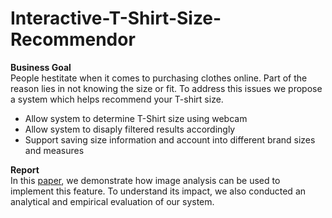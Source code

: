 # Interactive-T-Shirt-Size-Recommendor

**Business Goal**  
People hestitate when it comes to purchasing clothes online. Part of the reason lies in not knowing the size or fit. To address this issues we propose a system which helps recommend your T-shirt size.
 - Allow system to determine T-Shirt size using webcam
 - Allow system to disaply filtered results accordingly
 - Support saving size information and account into different brand sizes and measures



**Report**  
In this [paper](), we demonstrate how image analysis can be used to implement this feature. To understand its impact, we also conducted an analytical and empirical evaluation of our system.

